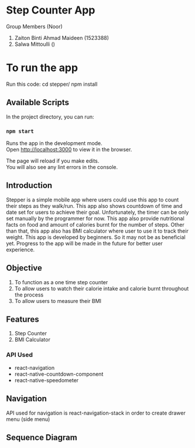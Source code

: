 # Step Counter App

Group Members (Noor)
1. Zaiton Binti Ahmad Maideen (1523388)
2. Salwa Mittoulli ()

# To run the app
Run this code:
cd stepper/
npm install

## Available Scripts

In the project directory, you can run:

### `npm start`

Runs the app in the development mode.<br>
Open [http://localhost:3000](http://localhost:3000) to view it in the browser.

The page will reload if you make edits.<br>
You will also see any lint errors in the console.

## Introduction

Stepper is a simple mobile app where users could use this app to count their steps as they walk/run. This app also shows countdown of time and date set for users to achieve their goal. Unfortunately, the timer can be only set manually by the programmer for now. This app also provide nutritional facts on food and amount of calories burnt for the number of steps. Other than that, this app also has BMI calculator where user to use it to track their weight. This app is developed by beginners. So it may not be as beneficial yet. Progress to the app will be made in the future for better user experience.

## Objective

1. To function as a one time step counter
2. To allow users to watch their calorie intake and calorie burnt throughout the process
3. To allow users to measure their BMI

## Features 
1. Step Counter
2. BMI Calculator

### API Used
<ul>
  <li>react-navigation</li>
  <li>react-native-countdown-component</li>
  <li>react-native-speedometer</li>
</ul>

## Navigation
API used for navigation is react-navigation-stack in order to create drawer menu (side menu)

## Sequence Diagram

